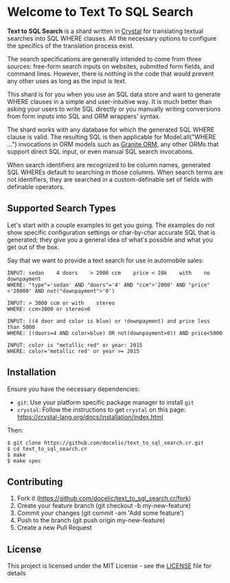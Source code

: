 # Welcome to Text To SQL Search

**Text to SQL Search** is a shard written in [Crystal](http://www.crystal-lang.org) for translating textual searches into SQL WHERE clauses. All the necessary options to configure the specifics of the translation process exist.

The search specifications are generally intended to come from three sources: free-form search inputs on websites, submitted form fields, and command lines. However, there is nothing in the code that would prevent any other uses as long as the input is text.

This shard is for you when you use an SQL data store and want to generate WHERE clauses in a simple and user-intuitive way. It is much better than asking your users to write SQL directly or you manually writing conversions from form inputs into SQL and ORM wrappers' syntax.

The shard works with any database for which the generated SQL WHERE clause is valid. The resulting SQL is then applicable for Model.all("WHERE ...") invocations in ORM models such as [Granite ORM](https://github.com/docelic/granite-orm/), any other ORMs that support direct SQL input, or even manual SQL search invocations.

When search identifiers are recognized to be column names, generated SQL WHEREs default to searching in those columns. When search terms are not identifiers, they are searched in a custom-definable set of fields with definable operators.

## Supported Search Types

Let's start with a couple examples to get you going. The examples do not show specific configuration settings or char-by-char accurate SQL that is generated; they give you a general idea of what's possible and what you get out of the box.

Say that we want to provide a text search for use in automobile sales:

```text_to_sql_search
INPUT: sedan    4 doors    > 2000 ccm    price < 20k    with    no    downpayment
WHERE: "type"='sedan' AND "doors"='4' AND "ccm">'2000' AND "price"<'20000' AND not("downpayment">'0')

INPUT: > 3000 ccm or with    stereo
WHERE: ccm>3000 or stereo>0

INPUT: ((4 door and color is blue) or !downpayment) and price less than 5000
WHERE: ((doors=4 AND color=blue) OR not(downpayment>0)) AND price<5000

INPUT: color is "metallic red" or year: 2015
WHERE: color='metallic red' or year >= 2015
```

## Installation

Ensure you have the necessary dependencies:

- `git`: Use your platform specific package manager to install `git`
- `crystal`: Follow the instructions to get `crystal` on this page: <https://crystal-lang.org/docs/installation/index.html>

Then:

```shellsession
$ git clone https://github.com/docelic/text_to_sql_search.cr.git
$ cd text_to_sql_search.cr
$ make
$ make spec
```

## Contributing

1. Fork it (https://github.com/docelic/text_to_sql_search.cr/fork)
2. Create your feature branch (git checkout -b my-new-feature)
3. Commit your changes (git commit -am 'Add some feature')
4. Push to the branch (git push origin my-new-feature)
5. Create a new Pull Request

## License

This project is licensed under the MIT License - see the [LICENSE](LICENSE) file for details

